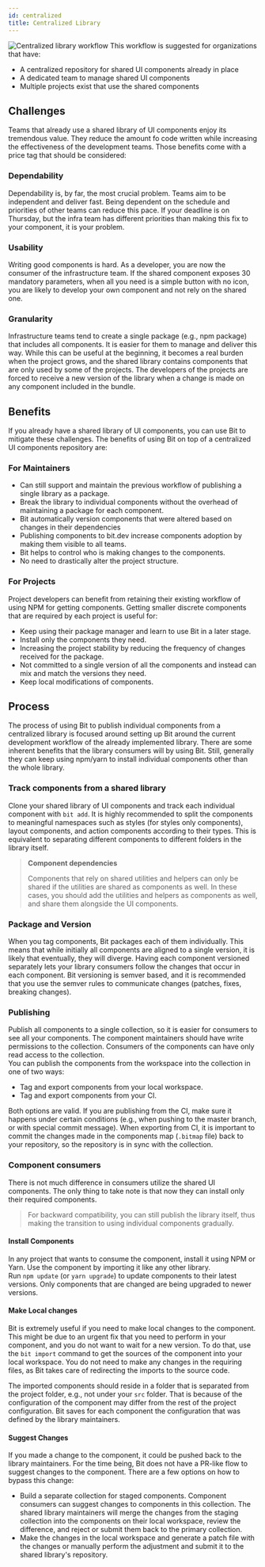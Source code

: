 ```yaml
---
id: centralized
title: Centralized Library
---
```

![Centralized library workflow](https://storage.googleapis.com/static.bit.dev/docs/images/workflow_central.png)
This workflow is suggested for organizations that have:

- A centralized repository for shared UI components already in place
- A dedicated team to manage shared UI components
- Multiple projects exist that use the shared components

## Challenges

Teams that already use a shared library of UI components enjoy its tremendous value. They reduce the amount fo code written while increasing the effectiveness of the development teams. Those benefits come with a price tag that should be considered:

### Dependability

Dependability is, by far, the most crucial problem. Teams aim to be independent and deliver fast. Being dependent on the schedule and priorities of other teams can reduce this pace. If your deadline is on Thursday, but the infra team has different priorities than making this fix to your component, it is your problem.

### Usability

Writing good components is hard. As a developer, you are now the consumer of the infrastructure team. If the shared component exposes 30 mandatory parameters, when all you need is a simple button with no icon, you are likely to develop your own component and not rely on the shared one.

### Granularity

Infrastructure teams tend to create a single package (e.g., npm package)  that includes all components. It is easier for them to manage and deliver this way. While this can be useful at the beginning, it becomes a real burden when the project grows, and the shared library contains components that are only used by some of the projects. The developers of the projects are forced to receive a new version of the library when a change is made on any component included in the bundle.

## Benefits

If you already have a shared library of UI components, you can use Bit to mitigate these challenges. The benefits of using Bit on top of a centralized UI components repository are:

### For Maintainers

- Can still support and maintain the previous workflow of publishing a single library as a package.
- Break the library to individual components without the overhead of maintaining a package for each component.
- Bit automatically version components that were altered based on changes in their dependencies
- Publishing components to bit.dev increase components adoption by making them visible to all teams.
- Bit helps to control who is making changes to the components.
- No need to drastically alter the project structure.
  
### For Projects

Project developers can benefit from retaining their existing workflow of using NPM for getting components. Getting smaller discrete components that are required by each project is useful for:  

- Keep using their package manager and learn to use Bit in a later stage.
- Install only the components they need.
- Increasing the project stability by reducing the frequency of changes received for the package.
- Not committed to a single version of all the components and instead can mix and match the versions they need.
- Keep local modifications of components.

## Process

The process of using Bit to publish individual components from a centralized library is focused around setting up Bit around the current development workflow of the already implemented library. There are some inherent benefits that the library consumers will by using Bit. Still, generally they can keep using npm/yarn to install individual components other than the whole library.

### Track components from a shared library

Clone your shared library of UI components and track each individual component with `bit add`. It is highly recommended to split the components to meaningful namespaces such as styles (for styles only components), layout components, and action components according to their types. This is equivalent to separating different components to different folders in the library itself.

> **Component dependencies**
>
> Components that rely on shared utilities and helpers can only be shared if the utilities are shared as components as well. In these cases, you should add the utilities and helpers as components as well, and share them alongside the UI components.

### Package and Version

When you tag components, Bit packages each of them individually. This means that while initially all components are aligned to a single version, it is likely that eventually, they will diverge.
Having each component versioned separately lets your library consumers follow the changes that occur in each component. Bit versioning is semver based, and it is recommended that you use the semver rules to communicate changes (patches, fixes, breaking changes).

### Publishing

Publish all components to a single collection, so it is easier for consumers to see all your components. The component maintainers should have write permissions to the collection. Consumers of the components can have only read access to the collection.  
You can publish the components from the workspace into the collection in one of two ways:

- Tag and export components from your local workspace.
- Tag and export components from your CI.

Both options are valid. If you are publishing from the CI, make sure it happens under certain conditions (e.g., when pushing to the master branch, or with special commit message).
When exporting from CI, it is important to commit the changes made in the components map (`.bitmap` file) back to your repository, so the repository is in sync with the collection.

### Component consumers

There is not much difference in consumers utilize the shared UI components. The only thing to take note is that now they can install only their required components.

> For backward compatibility, you can still publish the library itself, thus making the transition to using individual components gradually.

#### Install Components

In any project that wants to consume the component, install it using NPM or Yarn. Use the component by importing it like any other library.  
Run `npm update` (or `yarn upgrade`) to update components to their latest versions. Only components that are changed are being upgraded to newer versions.

#### Make Local changes

Bit is extremely useful if you need to make local changes to the component. This might be due to an urgent fix that you need to perform in your component, and you do not want to wait for a new version.
To do that, use the `bit import` command to get the sources of the component into your local workspace. You do not need to make any changes in the requiring files, as Bit takes care of redirecting the imports to the source code.

The imported components should reside in a folder that is separated from the project folder, e.g., not under your `src` folder. That is because of the configuration of the component may differ from the rest of the project configuration. Bit saves for each component the configuration that was defined by the library maintainers.

#### Suggest Changes

If you made a change to the component, it could be pushed back to the library maintainers. For the time being, Bit does not have a PR-like flow to suggest changes to the component. There are a few options on how to bypass this change:

- Build a separate collection for staged components. Component consumers can suggest changes to components in this collection. The shared library maintainers will merge the changes from the staging collection into the components on their local workspace, review the difference, and reject or submit them back to the primary collection.
- Make the changes in the local workspace and generate a patch file with the changes or manually perform the adjustment and submit it to the shared library's repository.
